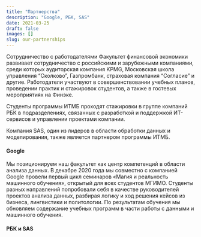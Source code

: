 ```yaml
---
title: "Партнерства"
description: "Google, РБК, SAS"
date: 2021-03-25
draft: false
images: []
slug: our-partnerships
---
```



Сотрудничество с работодателями
Факультет финансовой экономики развивает сотрудничество с российскими и зарубежными компаниями, среди которых аудиторская компания KPMG, Московская школа управления “Сколково”, Газпромбанк, страховая компания “Согласие” и другие. Работодатели участвуют в совершенствовании учебных планов, проведении практик и стажировок студентов, а также в гостевых мероприятиях на Финэке.

Студенты программы ИТМБ проходят стажировки в группе компаний РБК в подразделениях, связанных с разработкой и поддержкой ИТ-сервисов и управлении проектами компании.

Компания SAS, один из лидеров в области обработки данных и моделирования, также является партнером программы ИТМБ.


#### Google

Мы позиционируем наш факультет как центр компетенций в области анализа данных. В декабре 2020 года мы совместно с компанией Google провели первый цикл семинаров «Магия и реальность машинного обучения», открытый для всех студентов МГИМО. Студенты разных направлений попробовали себя в качестве руководителей проектов анализа данных, разбирая логику и ход решения кейсов из бизнеса, лингвистики и политологии. По результатам обучения мы обновляем содержание учебных программ в части работы с данными и машинного обучения.


#### РБК и SAS

